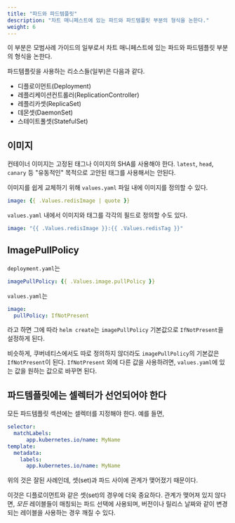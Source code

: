 ```yaml
---
title: "파드와 파드템플릿"
description: "차트 매니페스트에 있는 파드와 파드템플릿 부분의 형식을 논한다."
weight: 6
---
```


이 부분은 모범사례 가이드의 일부로서 차트 매니페스트에 있는 파드와 파드템플릿 부분의 형식을 논한다.

파드템플릿을 사용하는 리소스들(일부)은 다음과 같다.

- 디플로이먼트(Deployment)
- 레플리케이션컨트롤러(ReplicationController)
- 레플리카셋(ReplicaSet)
- 데몬셋(DaemonSet)
- 스테이트풀셋(StatefulSet)

## 이미지

컨테이너 이미지는 고정된 태그나 이미지의 SHA를 사용해야 한다.
`latest`, `head`, `canary` 등 "유동적인" 목적으로 고안된 태그를 
사용해서는 안된다.

이미지를 쉽게 교체하기 위해 `values.yaml` 파일 내에 이미지를 정의할 수 있다.

```yaml
image: {{ .Values.redisImage | quote }}
```

`values.yaml` 내에서 이미지와 태그를 각각의 필드로 정의할 수도 있다.

```yaml
image: "{{ .Values.redisImage }}:{{ .Values.redisTag }}"
```

## ImagePullPolicy

`deployment.yaml`는

```yaml
imagePullPolicy: {{ .Values.image.pullPolicy }}
```

`values.yaml`는

```yaml
image:
  pullPolicy: IfNotPresent
```

라고 하면 그에 따라 `helm create`는 `imagePullPolicy` 기본값으로 `IfNotPresent`을 설정하게 된다.

비슷하게, 쿠버네티스에서도 따로 정의하지 않더라도 `imagePullPolicy`의 기본값은 `IfNotPresent`이 된다.
`IfNotPresent` 외에 다른 값을 사용하려면, `values.yaml`에 있는 값을 원하는 값으로 바꾸면 된다.


## 파드템플릿에는 셀렉터가 선언되어야 한다

모든 파드템플릿 섹션에는 셀렉터를 지정해야 한다. 예를 들면,

```yaml
selector:
  matchLabels:
      app.kubernetes.io/name: MyName
template:
  metadata:
    labels:
      app.kubernetes.io/name: MyName
```

위의 것은 잘된 사례인데, 셋(set)과 파드 사이에 관계가 맺어졌기 때문이다.

이것은 디플로이먼트와 같은 셋(set)의 경우에 더욱 중요하다.
관계가 맺어져 있지 않다면, _모든_ 레이블들이 매칭되는 파드 선택에 사용되며,
버전이나 릴리스 날짜와 같이 변경되는 레이블을 사용하는 경우 깨질 수 있다.
